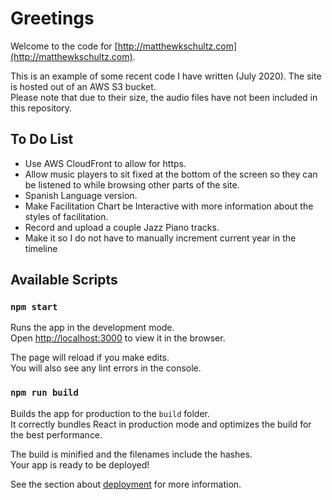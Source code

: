 # Greetings
Welcome to the code for [http://matthewkschultz.com](http://matthewkschultz.com). <br />

This is an example of some recent code I have written (July 2020). The site is hosted out of an AWS S3 bucket. <br />
Please note that due to their size, the audio files have not been included in this repository.

## To Do List
* Use AWS CloudFront to allow for https.
* Allow music players to sit fixed at the bottom of the screen so they can be listened to while browsing other parts of the site.
* Spanish Language version.
* Make Facilitation Chart be Interactive with more information about the styles of facilitation.
* Record and upload a couple Jazz Piano tracks.
* Make it so I do not have to manually increment current year in the timeline

## Available Scripts
### `npm start`

Runs the app in the development mode.<br />
Open [http://localhost:3000](http://localhost:3000) to view it in the browser.

The page will reload if you make edits.<br />
You will also see any lint errors in the console.


### `npm run build`

Builds the app for production to the `build` folder.<br />
It correctly bundles React in production mode and optimizes the build for the best performance.

The build is minified and the filenames include the hashes.<br />
Your app is ready to be deployed!

See the section about [deployment](https://facebook.github.io/create-react-app/docs/deployment) for more information.